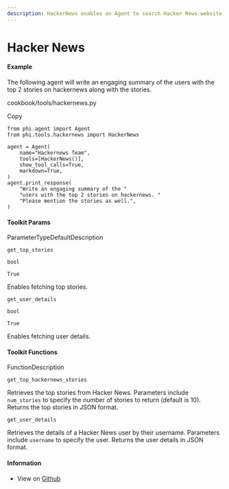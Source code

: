 ```yaml
---
description: HackerNews enables an Agent to search Hacker News website.
---
```


# Hacker News

#### Example <a href="#example" id="example"></a>

The following agent will write an engaging summary of the users with the top 2 stories on hackernews along with the stories.

cookbook/tools/hackernews.py

Copy

```
from phi.agent import Agent
from phi.tools.hackernews import HackerNews

agent = Agent(
    name="Hackernews Team",
    tools=[HackerNews()],
    show_tool_calls=True,
    markdown=True,
)
agent.print_response(
    "Write an engaging summary of the "
    "users with the top 2 stories on hackernews. "
    "Please mention the stories as well.",
)
```

#### [​](https://docs.phidata.com/tools/hackernews#toolkit-params)Toolkit Params <a href="#toolkit-params" id="toolkit-params"></a>

ParameterTypeDefaultDescription

`get_top_stories`

`bool`

`True`

Enables fetching top stories.

`get_user_details`

`bool`

`True`

Enables fetching user details.

#### [​](https://docs.phidata.com/tools/hackernews#toolkit-functions)Toolkit Functions <a href="#toolkit-functions" id="toolkit-functions"></a>

FunctionDescription

`get_top_hackernews_stories`

Retrieves the top stories from Hacker News. Parameters include `num_stories` to specify the number of stories to return (default is 10). Returns the top stories in JSON format.

`get_user_details`

Retrieves the details of a Hacker News user by their username. Parameters include `username` to specify the user. Returns the user details in JSON format.

#### [​](https://docs.phidata.com/tools/hackernews#information)Information <a href="#information" id="information"></a>

* View on [Github](https://github.com/phidatahq/phidata/blob/main/phi/tools/hackernews.py)

[\
](https://axidata.gitbook.io/axidata/documentation/tools/google-search)
